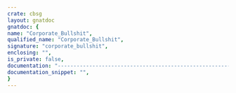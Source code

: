 ```yaml
---
crate: cbsg
layout: gnatdoc
gnatdoc: {
name: "Corporate_Bullshit",
qualified_name: "Corporate_Bullshit",
signature: "corporate_bullshit",
enclosing: "",
is_private: false,
documentation: "-----------------------------------------------------------------------\n  The Corporate Bullshit Generator (CBSG)\n\n  Sources:\n\n  - personal notes from long years of professional experience\n  - new words from the Internet by feeding a search\n      engine with sentences of the generator\n  - very valuable, appreciated and proactive contributions\n      from my colleagues and friends, especially:\n        Mili Eppler, Nigel Findlater, Emilio Nualart,\n        Bernhard Maertl, Paul Della Marta, Georges Modol,\n        Andrew Fox, Kurt Dickmann, Georg Bauhaus, Frederic Praca,\n        David Malinge\n  - high-level, responsive empowerments by Ludovic Brenta\n\n  Legal licensing note:\n\n  Copyright (c) Gautier de Montmollin 2006 .. 2019\n  CH-8810 Horgen\n  SWITZERLAND\n\n  Permission is hereby granted, free of charge, to any person obtaining a copy\n  of this software and associated documentation files (the \"Software\"), to deal\n  in the Software without restriction, including without limitation the rights\n  to use, copy, modify, merge, publish, distribute, sublicense, and/or sell\n  copies of the Software, and to permit persons to whom the Software is\n  furnished to do so, subject to the following conditions:\n\n  The above copyright notice and this permission notice shall be included in\n  all copies or substantial portions of the Software.\n\n  THE SOFTWARE IS PROVIDED \"AS IS\", WITHOUT WARRANTY OF ANY KIND, EXPRESS OR\n  IMPLIED, INCLUDING BUT NOT LIMITED TO THE WARRANTIES OF MERCHANTABILITY,\n  FITNESS FOR A PARTICULAR PURPOSE AND NONINFRINGEMENT. IN NO EVENT SHALL THE\n  AUTHORS OR COPYRIGHT HOLDERS BE LIABLE FOR ANY CLAIM, DAMAGES OR OTHER\n  LIABILITY, WHETHER IN AN ACTION OF CONTRACT, TORT OR OTHERWISE, ARISING FROM,\n  OUT OF OR IN CONNECTION WITH THE SOFTWARE OR THE USE OR OTHER DEALINGS IN\n  THE SOFTWARE.\n\n  NB: this is the MIT License, as found 12-Sep-2007 on the site\n  http://www.opensource.org/licenses/mit-license.php\n-----------------------------------------------------------------------\n\n@formal Paragraph_Mark\n@formal Paragraph_End_Mark\n@formal Dialog_Mark",
documentation_snippet: "",
}
---
```

